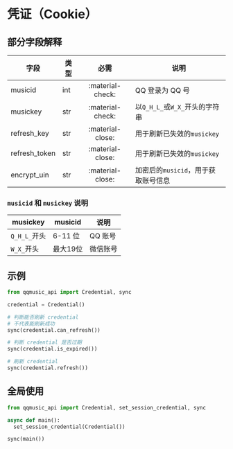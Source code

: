 # 凭证（Cookie）

## 部分字段解释

| 字段          | 类型 |       必需       | 说明                                |
| ------------- | ---- | :--------------: | ----------------------------------- |
| musicid       | int  | :material-check: | QQ 登录为 QQ 号                     |
| musickey      | str  | :material-check: | 以`Q_H_L_`或`W_X_`开头的字符串      |
| refresh_key   | str  | :material-close: | 用于刷新已失效的`musickey`          |
| refresh_token | str  | :material-close: | 用于刷新已失效的`musickey`          |
| encrypt_uin   | str  | :material-close: | 加密后的`musicid`，用于获取账号信息 |

### `musicid` 和 `musickey` 说明

| musickey     | musicid  | 说明     |
| ------------ | -------- | -------- |
| `Q_H_L_`开头 | 6-11 位  | QQ 账号  |
| `W_X_`开头   | 最大19位 | 微信账号 |

## 示例

```python
from qqmusic_api import Credential, sync

credential = Credential()

# 判断能否刷新 credential
# 不代表能刷新成功
sync(credential.can_refresh())

# 判断 credential 是否过期
sync(credential.is_expired())

# 刷新 credential
sync(credential.refresh())
```

## 全局使用

```python
from qqmusic_api import Credential, set_session_credential, sync

async def main():
  set_session_credential(Credential())

sync(main())
```

